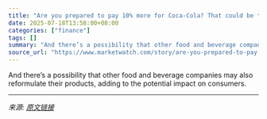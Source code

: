```yaml
---
title: "Are you prepared to pay 10% more for Coca-Cola? That could be the result of a switch to cane sugar."
date: 2025-07-18T13:58:00+08:00
categories: ["finance"]
tags: []
summary: "And there’s a possibility that other food and beverage companies may also reformulate their products, adding to the potential impact on consumers."
source_url: "https://www.marketwatch.com/story/are-you-prepared-to-pay-10-more-for-coca-cola-that-could-be-the-result-of-a-switch-to-cane-sugar-c859692e?mod=mw_rss_topstories"
---
```


And there’s a possibility that other food and beverage companies may also reformulate their products, adding to the potential impact on consumers.

---

*来源: [原文链接](https://www.marketwatch.com/story/are-you-prepared-to-pay-10-more-for-coca-cola-that-could-be-the-result-of-a-switch-to-cane-sugar-c859692e?mod=mw_rss_topstories)*
